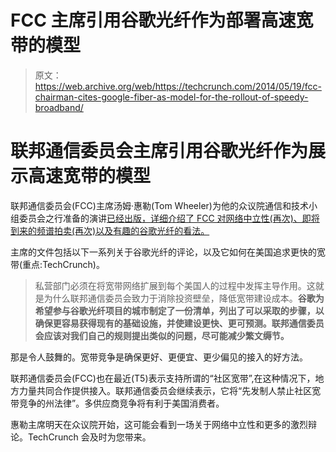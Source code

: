# FCC 主席引用谷歌光纤作为部署高速宽带的模型 

> 原文：<https://web.archive.org/web/https://techcrunch.com/2014/05/19/fcc-chairman-cites-google-fiber-as-model-for-the-rollout-of-speedy-broadband/>

# 联邦通信委员会主席引用谷歌光纤作为展示高速宽带的模型

联邦通信委员会(FCC)主席汤姆·惠勒(Tom Wheeler)为他的众议院通信和技术小组委员会之行准备的演讲[已经出版，详细介绍了 FCC 对网络中立性(再次)、即将到来的频谱拍卖(再次)以及有趣的谷歌光纤的看法。](https://web.archive.org/web/20221005181111/http://docs.house.gov/meetings/IF/IF16/20140520/102238/HHRG-113-IF16-Wstate-WheelerT-20140520.pdf)

主席的文件包括以下一系列关于谷歌光纤的评论，以及它如何在美国追求更快的宽带(重点:TechCrunch)。

> 私营部门必须在将宽带网络扩展到每个美国人的过程中发挥主导作用。这就是为什么联邦通信委员会致力于消除投资壁垒，降低宽带建设成本。**谷歌为希望参与谷歌光纤项目的城市制定了一份清单，列出了可以采取的步骤，以确保更容易获得现有的基础设施，并使建设更快、更可预测。联邦通信委员会应该对我们自己的规则提出类似的问题，尽可能减少繁文缛节。**

那是令人鼓舞的。宽带竞争是确保更好、更便宜、更少偏见的接入的好方法。

联邦通信委员会(FCC)也在最近(T5)表示支持所谓的“社区宽带”,在这种情况下，地方力量共同合作提供接入。联邦通信委员会继续表示，它将“先发制人禁止社区宽带竞争的州法律”。多供应商竞争将有利于美国消费者。

惠勒主席明天在众议院开始，这可能会看到一场关于网络中立性和更多的激烈辩论。TechCrunch 会及时为您带来。